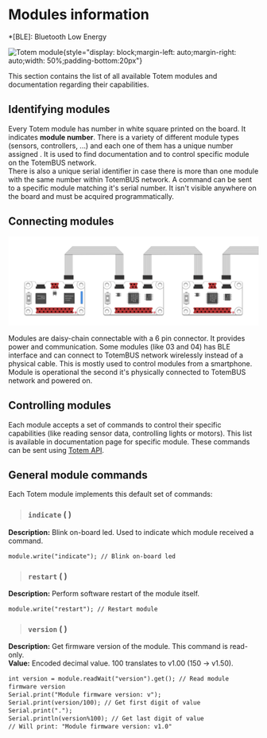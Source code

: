 # Modules information

*[BLE]: Bluetooth Low Energy

![Totem module](/assets/images/module.png){style="display: block;margin-left: auto;margin-right: auto;width: 50%;padding-bottom:20px"}

This section contains the list of all available Totem modules and documentation regarding their capabilities.  

## Identifying modules

Every Totem module has number in white square printed on the board. It indicates **module number**. There is a variety of different module types (sensors, controllers, ...) and each one of them has a unique number assigned . It is used to find documentation and to control specific module on the TotemBUS network.  
There is also a unique serial identifier in case there is more than one module with the same number within TotemBUS network. A command can be sent to a specific module matching it's serial number. It isn't visible anywhere on the board and must be acquired programmatically.

## Connecting modules

![Totem modules daisy-chain](/assets/images/daisy_chain.png)

Modules are daisy-chain connectable with a 6 pin connector. It provides power and communication. Some modules (like 03 and 04) has BLE interface and can connect to TotemBUS network wirelessly instead of a physical cable. This is mostly used to control modules from a smartphone. Module is operational the second it's physically connected to TotemBUS network and powered on.

## Controlling modules

Each module accepts a set of commands to control their specific capabilities (like reading sensor data, controlling lights or motors). This list is available in documentation page for specific module. These commands can be sent using [Totem API](/API).

## General module commands

Each Totem module implements this default set of commands:

> ### `indicate` ( )

**Description:** Blink on-board led. Used to indicate which module received a command.

```arduino
module.write("indicate"); // Blink on-board led
```

> ### `restart` ( )

**Description:** Perform software restart of the module itself.

```arduino
module.write("restart"); // Restart module
```

> ### `version` ( )

**Description:** Get firmware version of the module. This command is read-only.  
**Value:** Encoded decimal value. 100 translates to v1.00 (150 -> v1.50).

```arduino
int version = module.readWait("version").get(); // Read module firmware version
Serial.print("Module firmware version: v");
Serial.print(version/100); // Get first digit of value
Serial.print(".");
Serial.println(version%100); // Get last digit of value
// Will print: "Module firmware version: v1.0"
```
